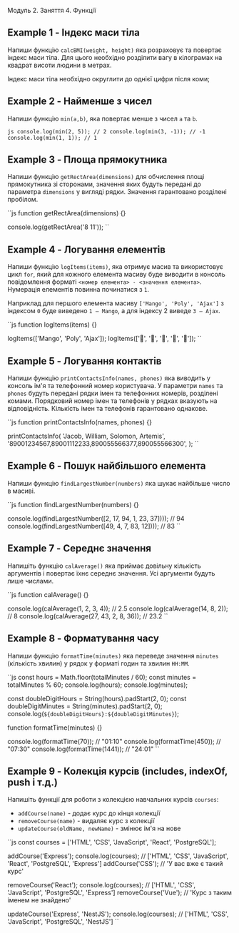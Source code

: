 Модуль 2. Заняття 4. Функції

## Example 1 - Індекс маси тіла

Напиши функцію `calcBMI(weight, height)` яка розраховує та повертає
індекс маси тіла. Для цього необхідно розділити вагу в кілограмах на
квадрат висоти людини в метрах.

Індекс маси тіла необхідно округлити до однієї цифри після коми;

## Example 2 - Найменше з чисел

Напиши функцію `min(a,b)`, яка повертає менше з чисел `a` та `b`.

``js
console.log(min(2, 5)); // 2
console.log(min(3, -1)); // -1
console.log(min(1, 1)); // 1
``

## Example 3 - Площа прямокутника

Напиши функцію `getRectArea(dimensions)` для обчислення площі прямокутника
зі сторонами, значення яких будуть передані до параметра `dimensions` у вигляді
рядки. Значення гарантовано розділені пробілом.

``js
function getRectArea(dimensions) {}

console.log(getRectArea('8 11'));
``

## Example 4 - Логування елементів

Напиши функцію `logItems(items)`, яка отримує масив та використовує цикл
`for`, який для кожного елемента масиву буде виводити в консоль повідомлення
форматі `<номер елемента> - <значення елемента>`. Нумерація елементів повинна
починатися з `1`.

Наприклад для першого елемента масиву `['Mango', 'Poly', 'Ajax']` з індексом `0`
буде виведено `1 – Mango`, а для індексу 2 виведе `3 – Ajax`.

``js
function logItems(items) {}

logItems(['Mango', 'Poly', 'Ajax']);
logItems(['🍎', '🍇', '🍑', '🍌', '🍋']);
``

## Example 5 - Логування контактів

Напиши функцію `printContactsInfo(names, phones)` яка виводить у консоль ім'я
та телефонний номер користувача. У параметри `names` та `phones` будуть передані
рядки імен та телефонних номерів, розділені комами. Порядковий номер імен та
телефонів у рядках вказують на відповідність. Кількість імен та телефонів
гарантовано однакове.

``js
function printContactsInfo(names, phones) {}

printContactsInfo(
  'Jacob, William, Solomon, Artemis',
  '89001234567,89001112233,890055566377,890055566300',
);
``

## Example 6 - Пошук найбільшого елемента

Напиши функцію `findLargestNumber(numbers)` яка шукає найбільше число в
масиві.

``js
function findLargestNumber(numbers) {}

console.log(findLargestNumber([2, 17, 94, 1, 23, 37]))); // 94
console.log(findLargestNumber([49, 4, 7, 83, 12]))); // 83
``

## Example 7 - Середнє значення

Напишіть функцію `calAverage()` яка приймає довільну кількість аргументів
і повертає їхнє середнє значення. Усі аргументи будуть лише числами.

``js
function calAverage() {}

console.log(calAverage(1, 2, 3, 4)); // 2.5
console.log(calAverage(14, 8, 2)); // 8
console.log(calAverage(27, 43, 2, 8, 36)); // 23.2
``

## Example 8 - Форматування часу

Напиши функцію `formatTime(minutes)` яка переведе значення `minutes`
(кількість хвилин) у рядок у форматі годин та хвилин `HH:MM`.

``js
const hours = Math.floor(totalMinutes / 60);
const minutes = totalMinutes % 60;
console.log(hours);
console.log(minutes);

const doubleDigitHours = String(hours).padStart(2, 0);
const doubleDigitMinutes = String(minutes).padStart(2, 0);
console.log(`${doubleDigitHours}:${doubleDigitMinutes}`);

function formatTime(minutes) {}

console.log(formatTime(70)); // "01:10"
console.log(formatTime(450)); // "07:30"
console.log(formatTime(1441)); // "24:01"
``

## Example 9 - Колекція курсів (includes, indexOf, push і т.д.)

Напишіть функції для роботи з колекцією навчальних курсів `courses`:

- `addCourse(name)` - додає курс до кінця колекції
- `removeCourse(name)` - видаляє курс з колекції
- `updateCourse(oldName, newName)` - змінює ім'я на нове

``js
const courses = ['HTML', 'CSS', 'JavaScript', 'React', 'PostgreSQL'];

addCourse('Express');
console.log(courses); // ['HTML', 'CSS', 'JavaScript', 'React', 'PostgreSQL', 'Express']
addCourse('CSS'); // 'У вас вже є такий курс'

removeCourse('React');
console.log(courses); // ['HTML', 'CSS', 'JavaScript', 'PostgreSQL', 'Express']
removeCourse('Vue'); // 'Курс з таким іменем не знайдено'

updateCourse('Express', 'NestJS');
console.log(courses); // ['HTML', 'CSS', 'JavaScript', 'PostgreSQL', 'NestJS']
``

